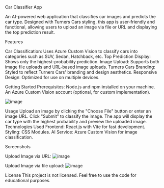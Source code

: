 Car Classifier App

An AI-powered web application that classifies car images and predicts the car type. Designed with Turners Cars styling, this app is user-friendly and functional, allowing users to upload an image via file or URL and displaying the top prediction result.

Features

Car Classification: Uses Azure Custom Vision to classify cars into categories such as SUV, Sedan, Hatchback, etc.
Top Prediction Display: Shows only the highest-probability prediction.
Image Upload: Supports both image file uploads and URL-based image uploads.
Turners Cars Branding: Styled to reflect Turners Cars' branding and design aesthetics.
Responsive Design: Optimized for use on multiple devices.

Getting Started
Prerequisites:
Node.js and npm installed on your machine.
An Azure Custom Vision account (optional, for custom implementation).

![image](https://github.com/user-attachments/assets/af5b6faf-1d22-4749-a8a3-d1db1fb8f385)


Usage
Upload an image by clicking the "Choose File" button or enter an image URL.
Click "Submit" to classify the image.
The app will display the car type with the highest probability and preview the uploaded image.
Technologies Used
Frontend: React.js with Vite for fast development.
Styling: CSS Modules.
AI Service: Azure Custom Vision for image classification.

Screenshots

Upload Image via URL:
![image](https://github.com/user-attachments/assets/787491dc-51ab-45fe-ba9d-438ad37a1816)

Upload Image via file upload:
![image](https://github.com/user-attachments/assets/5cf85b6f-9291-4ca4-8602-1f9fe0add240)

License
This project is not licensed. Feel free to use the code for educational purposes.
